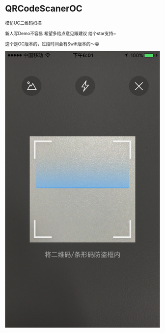 # QRCodeScanerOC

模仿UC二维码扫描

新人写Demo不容易
希望多给点意见跟建议
给个star支持~

这个是OC版本的，过段时间会有Swift版本的～😁

 ![image](https://github.com/406410672/QRCodeScanerOC/blob/master/ScreenShot/IMG_1167.PNG)
